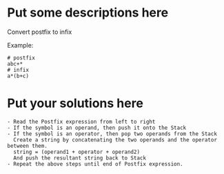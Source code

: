 
# Put some descriptions here 
Convert postfix to infix

Example: 
```
# postfix
abc+*
# infix
a*(b+c)
```
# Put your solutions here

```
- Read the Postfix expression from left to right
- If the symbol is an operand, then push it onto the Stack
- If the symbol is an operator, then pop two operands from the Stack
  Create a string by concatenating the two operands and the operator between them.
  string = (operand1 + operator + operand2)
  And push the resultant string back to Stack
- Repeat the above steps until end of Postfix expression.
```


